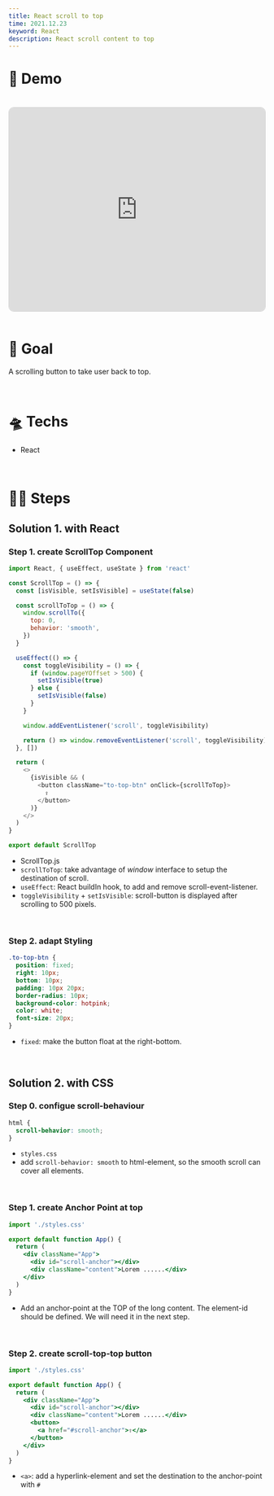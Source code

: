 ```yaml
---
title: React scroll to top
time: 2021.12.23
keyword: React
description: React scroll content to top
---
```


<WidgetsMdHeader :title="title" :time="time"></WidgetsMdHeader>

# 🚀 Demo

<iframe src="https://codesandbox.io/embed/react-scroll-to-top-0veb6?fontsize=14&hidenavigation=1&theme=dark&view=preview"
     style="width:100%; height:400px; border: 1px lightgray solid; border-radius: 10px; overflow:hidden; margin-top: 20px;"
     title="react scroll to top"
     allow="accelerometer; ambient-light-sensor; camera; encrypted-media; geolocation; gyroscope; hid; microphone; midi; payment; usb; vr; xr-spatial-tracking"
     sandbox="allow-forms allow-modals allow-popups allow-presentation allow-same-origin allow-scripts"
></iframe>

<br/>
<br/>

# 🎯 Goal

A scrolling button to take user back to top.

<br/>

# 🛸 Techs

- React

<br/>

# 🦶🏻 Steps

## Solution 1. with React

### Step 1. create ScrollTop Component

```javascript
import React, { useEffect, useState } from 'react'

const ScrollTop = () => {
  const [isVisible, setIsVisible] = useState(false)

  const scrollToTop = () => {
    window.scrollTo({
      top: 0,
      behavior: 'smooth',
    })
  }

  useEffect(() => {
    const toggleVisibility = () => {
      if (window.pageYOffset > 500) {
        setIsVisible(true)
      } else {
        setIsVisible(false)
      }
    }

    window.addEventListener('scroll', toggleVisibility)

    return () => window.removeEventListener('scroll', toggleVisibility)
  }, [])

  return (
    <>
      {isVisible && (
        <button className="to-top-btn" onClick={scrollToTop}>
          ⇪
        </button>
      )}
    </>
  )
}

export default ScrollTop
```

- ScrollTop.js
- `scrollToTop`: take advantage of _window_ interface to setup the destination of scroll.
- `useEffect`: React buildIn hook, to add and remove scroll-event-listener.
- `toggleVisibility` + `setIsVisible`: scroll-button is displayed after scrolling to 500 pixels.

<br/>

### Step 2. adapt Styling

```css
.to-top-btn {
  position: fixed;
  right: 10px;
  bottom: 10px;
  padding: 10px 20px;
  border-radius: 10px;
  background-color: hotpink;
  color: white;
  font-size: 20px;
}
```

- `fixed`: make the button float at the right-bottom.

<br/>

## Solution 2. with CSS

### Step 0. configue scroll-behaviour

```css
html {
  scroll-behavior: smooth;
}
```

- `styles.css`
- add `scroll-behavior: smooth` to html-element, so the smooth scroll can cover all elements.

<br/>

### Step 1. create Anchor Point at top

```jsx
import './styles.css'

export default function App() {
  return (
    <div className="App">
      <div id="scroll-anchor"></div>
      <div className="content">Lorem ......</div>
    </div>
  )
}
```

- Add an anchor-point at the TOP of the long content. The element-id should be defined. We will need it in the next step.

<br/>

### Step 2. create scroll-top-top button

```jsx
import './styles.css'

export default function App() {
  return (
    <div className="App">
      <div id="scroll-anchor"></div>
      <div className="content">Lorem ......</div>
      <button>
        <a href="#scroll-anchor">⇧</a>
      </button>
    </div>
  )
}
```

- `<a>`: add a hyperlink-element and set the destination to the anchor-point with `#`

<br/>
